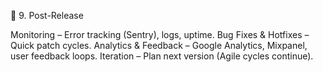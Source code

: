 📌 9. Post-Release

  Monitoring – Error tracking (Sentry), logs, uptime.
  Bug Fixes & Hotfixes – Quick patch cycles.
  Analytics & Feedback – Google Analytics, Mixpanel, user feedback loops.
  Iteration – Plan next version (Agile cycles continue).

